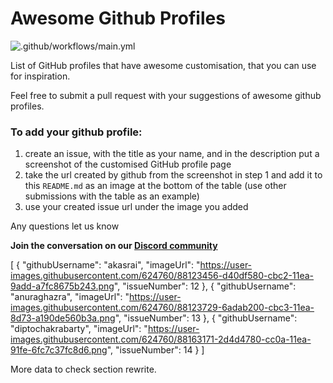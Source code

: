 # Awesome Github Profiles

![.github/workflows/main.yml](https://github.com/EddieJaoudeCommunity/awesome-github-profiles/workflows/.github/workflows/main.yml/badge.svg)

List of GitHub profiles that have awesome customisation, that you can use for inspiration.

Feel free to submit a pull request with your suggestions of awesome github profiles.

### To add your github profile:

1. create an issue, with the title as your name, and in the description put a screenshot of the customised GitHub profile page
2. take the url created by github from the screenshot in step 1 and add it to this `README.md` as an image at the bottom of the table (use other submissions with the table as an example)
3. use your created issue url under the image you added

Any questions let us know

**Join the conversation on our [Discord community](https://discord.com/invite/jZQs6Wu)**

<!--START_SECTION:data-section-->
[
    {
        "githubUsername": "akasrai",
        "imageUrl": "https://user-images.githubusercontent.com/624760/88123456-d40df580-cbc2-11ea-9add-a7fc8675b243.png",
        "issueNumber": 12
    },
    {
        "githubUsername": "anuraghazra",
        "imageUrl": "https://user-images.githubusercontent.com/624760/88123729-6adab200-cbc3-11ea-8d73-a190de560b3a.png",
        "issueNumber": 13
    },
    {
        "githubUsername": "diptochakrabarty",
        "imageUrl": "https://user-images.githubusercontent.com/624760/88163171-2d4d4780-cc0a-11ea-91fe-6fc7c37fc8d6.png",
        "issueNumber": 14
    }
]

<!--END_SECTION:data-section-->

More data to check section rewrite.
